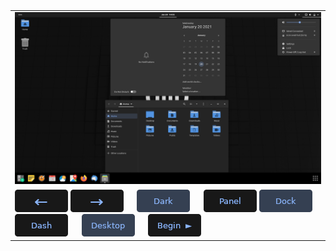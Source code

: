 </br>
</br>
</br>
</br>
</br>
</br>
</br>
</br>
</br>
</br>

<span id="test"> </span>

<table>
  <tbody>
    <tr>
      <td> <img src="../img/3_dms.png"> </td>
    </tr>
    <tr>
      <td>
        <a href=""><img src="../btn/button_back_on.png"></a>
        <a href=""><img src="../btn/button_next_on.png"></a>
        &emsp;
        <a href=""><img src="../btn/button_dark_on.png"></a>
        &emsp;
        <a href=""><img src="../btn/button_panel_off.png"></a>
        <a href=""><img src="../btn/button_dock_on.png"></a>
        <a href=""><img src="../btn/button_dash_off.png"></a>
        &emsp;
        <a href=""><img src="../btn/button_icons_on.png"></a>
        &emsp;
        <a href=""><img src="../btn/button_begin.png"></a>
      </td>
    </tr>
  </tbody>
</table>

</br>
</br>
</br>
</br>
</br>
</br>
</br>
</br>
</br>
</br>
